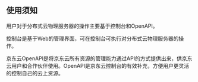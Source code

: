 ## 使用须知

用户对于分布式云物理服务器的操作主要基于控制台和OpenAPI。

控制台是基于Web的管理界面，可在控制台可执行对分布式云物理服务器的操作。

京东云OpenAPI是将京东云所有资源的管理能力通过API的方式提供出来，供京东云用户和合作伙伴使用。OpenAPI是京东云控制台的有效补充，方便用户更灵活的控制自己的云上资源。
